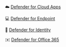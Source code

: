 ☁️ 
[Defender for Cloud Apps](https://github.com/0fflineDocs/KQL/tree/master/Defender%20XDR/Defender%20for%20Cloud%20Apps) 

💻
[Defender for Endpoint](https://github.com/0fflineDocs/KQL/tree/master/Defender%20XDR/Defender%20for%20Endpoint)

🪪
[Defender for Identity](https://github.com/0fflineDocs/KQL/tree/master/Defender%20XDR/Defender%20for%20Identity)

✉️
[Defender for Office 365](https://github.com/0fflineDocs/KQL/tree/master/Defender%20XDR/Defender%20for%20Office%20365)
